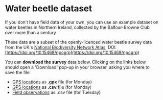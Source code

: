 # Water beetle dataset

If you don't have field data of your own, you can use an example dataset on water beetles in Northern Ireland, collected by the Balfour-Browne Club over more than a century

These data are a subset of the openly-licenced water beetle survey data from the UK's [National Biodiversity Network Atlas](https://registry.nbnatlas.org/public/showDataResource/dr686), DOI: [https://doi.org/10.15468/npcgrp](https://doi.org/10.15468/npcgrp)

You can **download the survey** data below.  Clicking on the links below should open a 'Download' pop-up in your browser, asking you where to save the file
- <a href="{{site.baseurl}}/datasets/waterbeetles_wpts.gpx" download>GPS locations</a> as **.gpx** file (for Monday)
- <a href="{{site.baseurl}}/datasets/waterbeetles_wpts.csv" download>GPS locations</a> as **.csv** file (for Monday)
- <a href="{{site.baseurl}}/datasets/waterbeetles_fieldobs.csv" download>Field observations</a> as .csv file (for Tuesday)

